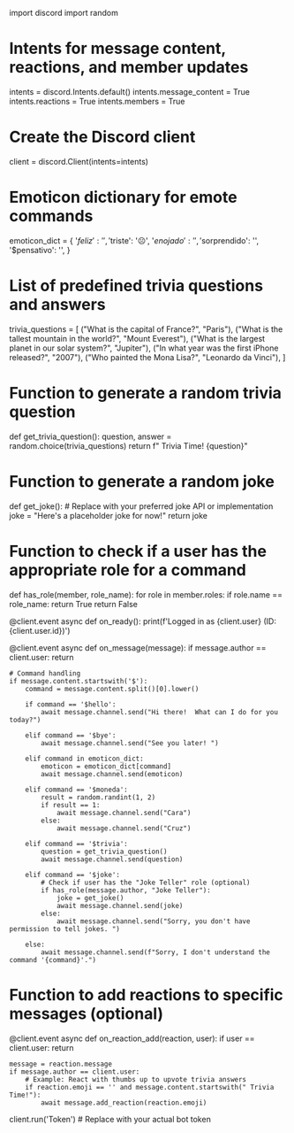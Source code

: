 import discord
import random

# Intents for message content, reactions, and member updates
intents = discord.Intents.default()
intents.message_content = True
intents.reactions = True
intents.members = True

# Create the Discord client
client = discord.Client(intents=intents)

# Emoticon dictionary for emote commands
emoticon_dict = {
    '$feliz': '',
    '$triste': '☹️',
    '$enojado': '',
    '$sorprendido': '',
    '$pensativo': '',
}

# List of predefined trivia questions and answers
trivia_questions = [
    ("What is the capital of France?", "Paris"),
    ("What is the tallest mountain in the world?", "Mount Everest"),
    ("What is the largest planet in our solar system?", "Jupiter"),
    ("In what year was the first iPhone released?", "2007"),
    ("Who painted the Mona Lisa?", "Leonardo da Vinci"),
]

# Function to generate a random trivia question
def get_trivia_question():
    question, answer = random.choice(trivia_questions)
    return f" Trivia Time! {question}"

# Function to generate a random joke
def get_joke():
    # Replace with your preferred joke API or implementation
    joke = "Here's a placeholder joke for now!"
    return joke

# Function to check if a user has the appropriate role for a command
def has_role(member, role_name):
    for role in member.roles:
        if role.name == role_name:
            return True
    return False

@client.event
async def on_ready():
    print(f'Logged in as {client.user} (ID: {client.user.id})')

@client.event
async def on_message(message):
    if message.author == client.user:
        return

    # Command handling
    if message.content.startswith('$'):
        command = message.content.split()[0].lower()

        if command == '$hello':
            await message.channel.send("Hi there!  What can I do for you today?")

        elif command == '$bye':
            await message.channel.send("See you later! ")

        elif command in emoticon_dict:
            emoticon = emoticon_dict[command]
            await message.channel.send(emoticon)

        elif command == '$moneda':
            result = random.randint(1, 2)
            if result == 1:
                await message.channel.send("Cara")
            else:
                await message.channel.send("Cruz")

        elif command == '$trivia':
            question = get_trivia_question()
            await message.channel.send(question)

        elif command == '$joke':
            # Check if user has the "Joke Teller" role (optional)
            if has_role(message.author, "Joke Teller"):
                joke = get_joke()
                await message.channel.send(joke)
            else:
                await message.channel.send("Sorry, you don't have permission to tell jokes. ")

        else:
            await message.channel.send(f"Sorry, I don't understand the command '{command}'.")

# Function to add reactions to specific messages (optional)
@client.event
async def on_reaction_add(reaction, user):
    if user == client.user:
        return

    message = reaction.message
    if message.author == client.user:
        # Example: React with thumbs up to upvote trivia answers
        if reaction.emoji == '' and message.content.startswith(" Trivia Time!"):
            await message.add_reaction(reaction.emoji)

client.run('Token')  # Replace with your actual bot token

